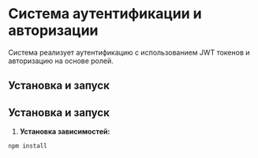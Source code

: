 # Система аутентификации и авторизации

Система реализует аутентификацию с использованием JWT токенов и авторизацию на основе ролей.

## Установка и запуск

## Установка и запуск

1. **Установка зависимостей:**
 ```bash
npm install